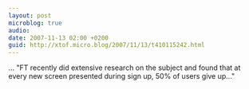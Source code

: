 ```yaml
---
layout: post
microblog: true
audio: 
date: 2007-11-13 02:00 +0200
guid: http://xtof.micro.blog/2007/11/13/t410115242.html
---
```

... "FT recently did extensive research on the subject and found that at every new screen presented during sign up, 50% of users give up..."
